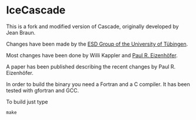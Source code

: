 # IceCascade

This is a fork and modified version of Cascade, originally developed by Jean Braun.

Changes have been made by the [ESD Group of the University of Tübingen](https://uni-tuebingen.de/fakultaeten/mathematisch-naturwissenschaftliche-fakultaet/fachbereiche/geowissenschaften/arbeitsgruppen-kontakte/mineralogie-geodynamik/forschungsbereich/geologie/workgroup/).

Most changes have been done by Willi Kappler and [Paul R. Eizenhöfer](<paul-reinhold.eizenhoefer@uni-tuebingen.de>).

A paper has been published describing the recent changes by Paul R. Eizenhöfer.

In order to build the binary you need a Fortran and a C compiler. It has been tested with gfortran and GCC.

To build just type

```
make
```
